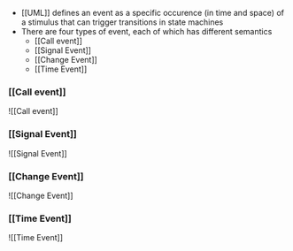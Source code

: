 - [[UML]] defines an event as a specific occurence (in time and space) of a stimulus that can trigger transitions in state machines
- There are four types of event, each of which has different semantics
	- [[Call event]]
	- [[Signal Event]]
	- [[Change Event]]
	- [[Time Event]]

### [[Call event]]
![[Call event]]

### [[Signal Event]]
![[Signal Event]]

### [[Change Event]]
![[Change Event]]

### [[Time Event]]
![[Time Event]]
